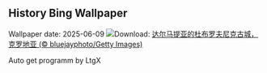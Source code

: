 ## History Bing Wallpaper
Wallpaper date: 2025-06-09
![](https://www.bing.com/th?id=OHR.DubrovnikTwilight_ZH-CN2981648854_UHD.jpg&w=1000)Download: [达尔马提亚的杜布罗夫尼克古城，克罗地亚 (© bluejayphoto/Getty Images)](https://www.bing.com/th?id=OHR.DubrovnikTwilight_ZH-CN2981648854_UHD.jpg)

Auto get programm by LtgX
